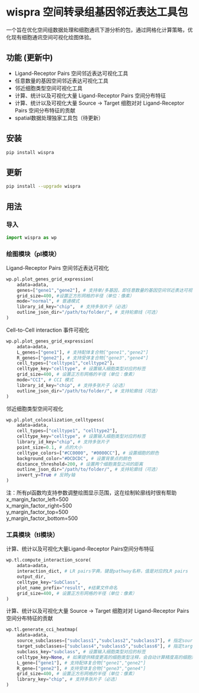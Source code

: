 # wispra 空间转录组基因邻近表达工具包

一个旨在优化空间组数据处理和细胞通讯下游分析的包，通过网格化计算策略，优化现有细胞通讯空间可视化绘图体验。

## 功能 (更新中)

* Ligand-Receptor Pairs 空间邻近表达可视化工具
* 任意数量的基因空间邻近表达可视化工具
* 邻近细胞类型空间可视化工具
* 计算、统计以及可视化大量 Ligand-Receptor Pairs 空间分布特征
* 计算、统计以及可视化大量 Source -> Target 细胞对对 Ligand-Receptor Pairs 空间分布特征的贡献
* spatial数据处理独家工具包（待更新）
  
## 安装

```bash
pip install wispra
```

## 更新
```bash
pip install --upgrade wispra
```

## 用法
### 导入
```python
import wispra as wp
```
### 绘图模块（pl模块）
Ligand-Receptor Pairs 空间邻近表达可视化
```python
wp.pl.plot_genes_grid_expression(
    adata=adata,
    genes=["gene1","gene2"], # 支持单/多基因，即任意数量的基因空间邻近表达可视化
    grid_size=400, #设置正方形网格的半径（单位：像素）
    mode="normal", # 普通模式
    library_id_key="chip",  # 支持多张片子（必选）
    outline_json_dir="/path/to/folder/", # 支持轮廓线（可选）
) 
```
Cell-to-Cell interaction 事件可视化
```python
wp.pl.plot_genes_grid_expression(
    adata=adata,
    L_genes=["gene1"], # 支持配体复合物["gene1","gene2"]
    R_genes=["gene2"], # 支持受体复合物["gene3","gene4"]
    cell_types=["celltype1","celltype2"]，
    celltype_key="celltype", # 设置输入细胞类型对应的标签
    grid_size=400, # 设置正方形网格的半径（单位：像素）
    mode="CCI", # CCI 模式
    library_id_key="chip", # 支持多张片子（必选）
    outline_json_dir="/path/to/folder/", # 支持轮廓线（可选）
)
```
邻近细胞类型空间可视化
```python
wp.pl.plot_colocalization_celltypess(
    adata=adata,
    cell_types=["celltype1", "celltype2"],
    celltype_key="celltype", # 设置输入细胞类型对应的标签
    library_id_key="chip", # 支持多张片子
    point_size=0.1, # 点的大小
    celltype_colors=["#CC0000", "#0000CC"], # 设置细胞的颜色
    background_color="#DCDCDC", # 设置背景点的颜色
    distance_threshold=200, # 设置两个细胞类型之间的距离
    outline_json_dir="/path/to/folder/", # 支持轮廓线（可选）
    invert_y=True # 反转y轴
)
```
注：所有pl函数均支持参数调整绘图显示范围，这在绘制轮廓线时很有帮助  
    x_margin_factor_left=500  
    x_margin_factor_right=500  
    y_margin_factor_top=500  
    y_margin_factor_bottom=500  
    
### 工具模块（tl模块）
计算、统计以及可视化大量Ligand-Receptor Pairs空间分布特征
```python
wp.tl.compute_interaction_score(
    adata=adata,
    interaction_dict, # LR pairs字典，键是pathway名称，值是对应的LR pairs
    output_dir,
    celltype_key="SubClass",
    plot_name_prefix="result", #结果文件命名
    grid_size=400, # 设置正方形网格的半径（单位：像素）
)
```
计算、统计以及可视化大量 Source -> Target 细胞对对 Ligand-Receptor Pairs 空间分布特征的贡献
```python
wp.tl.generate_cci_heatmap(
    adata=adata,
    source_subclasses=["subclass1","subclass2","subclass3"], # 指定source细胞类型
    target_subclasses=["subclass4","subclass5","subclass6"], # 指定target细胞类型
    subclass_key="subclass", # 设置输入细胞类型对应的标签
    celltype_key=None, # 如果提供精度更高的细胞类型注释，会自动计算精度高的细胞对之间的分数（可选）
    L_gene=["gene1"], # 支持配体复合物["gene1","gene2"]
    R_gene=["gene2"], # 支持受体复合物["gene3","gene4"]
    grid_size=400, # 设置正方形网格的半径（单位：像素）
    library_key="chip", # 支持多张片子（必选）
)
```

    
